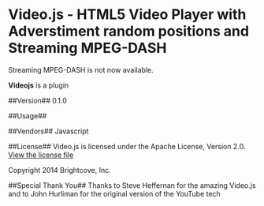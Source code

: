 # Video.js - HTML5 Video Player with Adverstiment random positions and Streaming MPEG-DASH

  Streaming MPEG-DASH is not now available.

**Videojs** is a plugin

##Version##
0.1.0

##Usage##

##Vendors##
Javascript

##License##
Video.js is licensed under the Apache License, Version 2.0. [View the license file](http://www.apache.org/licenses/LICENSE-2.0)

Copyright 2014 Brightcove, Inc.

##Special Thank You##
Thanks to Steve Heffernan for the amazing Video.js and to John Hurliman for the original version of the YouTube tech
